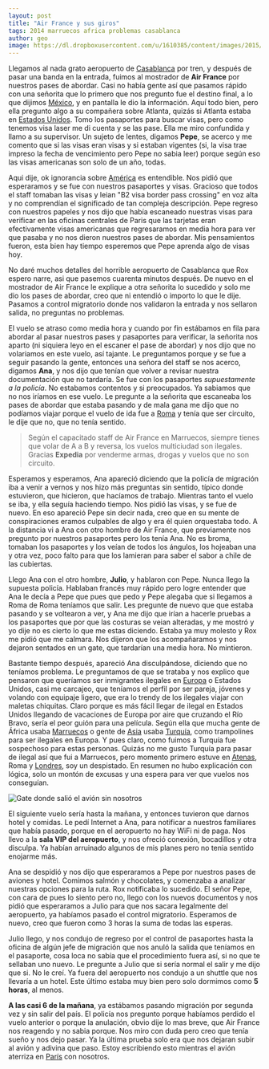 ```yaml
---
layout: post
title: "Air France y sus giros"
tags: 2014 marruecos africa problemas casablanca
author: geo
image: https://dl.dropboxusercontent.com/u/1610385/content/images/2015/04/2015-01-05-17-32-38.jpg
---
```

Llegamos al nada grato aeropuerto de [Casablanca](/tag/casablanca) por tren, y después de pasar una banda en la entrada, fuimos al mostrador de **Air France** por nuestros pases de abordar. Casi no había gente así que pasamos rápido con una señorita que lo primero que nos pregunto fue el destino final, a lo que dijimos [México](/tag/mexico), y en pantalla le dio la información. Aquí todo bien, pero ella pregunto algo a su compañera sobre Atlanta, quizás si Atlanta estaba en [Estados Unidos](/tag/estados-unidos). Tomo los pasaportes para buscar  visas, pero como tenemos visa laser me di cuenta y se las pase. Ella me miro confundida y llamo a su supervisor. Un sujeto de lentes, digamos **Pepe**, se acerco y me comento que si las visas eran visas y si estaban vigentes (si, la visa trae impreso la fecha de vencimiento pero Pepe no sabia leer) porque según eso las visas americanas son solo de un año, todas. 

Aqui dije, ok ignorancia sobre [América](/tag/america) es entendible. Nos pidió que esperaramos y se fue con nuestros pasaportes y visas. Gracioso que todos el staff tomaban las visas y leian "B2 visa border pass crossing" en voz alta y no comprendían el significado de tan compleja descripción. Pepe regreso con nuestros papeles y nos dijo que había escaneado nuestras visas para verificar en las oficinas centrales de Paris que las tarjetas eran efectivamente visas americanas que regresaramos en media hora para ver que pasaba y no nos dieron nuestros pases de abordar. Mis pensamientos fueron, esta bien hay tiempo esperemos que Pepe aprenda algo de visas hoy. 

No daré muchos detalles del horrible aeropuerto de Casablanca que Rox espero narre, asi que pasemos cuarenta minutos después. De nuevo en el mostrador de Air France le explique a otra señorita lo sucedido y solo me dio los pases de abordar, creo que ni entendió o importo lo que le dije. Pasamos a control migratorio donde nos validaron la entrada y nos sellaron salida, no preguntas no problemas. 

El vuelo se atraso como media hora y cuando por fin estábamos en fila para abordar al pasar nuestros pases y pasaportes para verificar, la señorita nos aparto (ni siquiera leyo en el escaner el pase de abordar) y nos dijo que no volariamos en este vuelo, así tajante. Le preguntamos porque y se fue a seguir pasando la gente, entonces una señora del staff se nos acerco, digamos **Ana**, y nos dijo que tenían que volver a revisar nuestra documentación que no tardaría. Se fue con los pasaportes *supuestamente a la policía*. No estabamos contentos y si preocupados. Ya sabiamos que no nos iríamos en ese vuelo. Le pregunte a la señorita que escaneaba los pases de abordar que estaba pasando y de mala gana me dijo que no podíamos viajar porque el vuelo de ida fue a [Roma](/tag/roma) y tenía que ser circuito, le dije que no, que no tenía sentido. 

>Según el capacitado staff de Air France en Marruecos, siempre tienes que volar de  A a B y reversa, los vuelos multiciudad son ilegales. Gracias **Expedia** por venderme armas, drogas y vuelos que no son circuito. 

Esperamos y esperamos, Ana apareció diciendo que la policía de migración iba a venir a vernos y nos hizo más preguntas sin sentido, típico donde estuvieron, que hicieron, que hacíamos de trabajo. Mientras tanto el vuelo se iba, y ella seguía haciendo tiempo. Nos pidió las visas, y se fue de nuevo. En eso apareció Pepe sin decir nada, creo que en su mente de conspiraciones eramos culpables de algo y era él quien orquestaba todo. A la distancia vi a Ana con otro hombre de Air France, que previamente nos pregunto por nuestros pasaportes pero los tenía Ana. No es broma, tomaban los pasaportes y los veían de todos los ángulos, los hojeaban una y otra vez, poco falto para que los lamieran para saber el sabor a chile de las cubiertas. 

Llego Ana con el otro hombre, **Julio**, y hablaron con Pepe. Nunca llego la supuesta policía. Hablaban francés muy rápido pero logre entender que Ana le decía a Pepe que pues que pedo y Pepe alegaba que si llegamos a Roma de Roma teníamos que salir. Les pregunte de nuevo que que estaba pasando y se voltearon a ver, y Ana me dijo que irían a hacerle pruebas a los pasaportes que por que las costuras se veian alteradas, y me mostró y yo dije no es cierto lo que me estas diciendo. Estaba ya muy molesto y Rox me pidió que me calmara. Nos dijeron que los acompañaramos y nos dejaron sentados en un gate, que tardarían una media hora. No mintieron. 

Bastante tiempo después, apareció Ana disculpándose, diciendo que no teníamos problema. Le preguntamos de que se trataba y nos explico que pensaron que queríamos ser inmigrantes ilegales en [Europa](/tag/europa) o Estados Unidos, casi me carcajeo, que teníamos el perfil por ser pareja, jóvenes y volando con equipaje ligero, que era lo trendy de los ilegales viajar con maletas chiquitas. Claro porque es más fácil llegar de ilegal en Estados Unidos llegando de vacaciones de Europa por aire que cruzando el Río Bravo, sería el peor guión para una película. Según ella que mucha gente de África usaba [Marruecos](/tag/marruecos) o gente de [Asia](/tag/asia) usaba [Turquía](/tag/turquia), como trampolines para ser ilegales en Europa. Y pues claro, como fuimos a Turquía fue sospechoso para estas personas. Quizás no me gusto Turquía para pasar de ilegal así que fui a Marruecos, pero momento primero estuve en [Atenas](/tag/atenas), Roma y [Londres](/tag/londres), soy un despistado. En resumen no hubo explicación con lógica, solo un montón de excusas y una espera para ver que vuelos nos conseguían. 

![Gate donde salió el avión sin nosotros](https://dl.dropboxusercontent.com/u/1610385/content/images/2015/04/2015-01-05-17-32-38.jpg)

El siguiente vuelo sería hasta la mañana, y entonces tuvieron que darnos hotel y comidas. Le pedí Internet a Ana, para notificar a nuestros familiares que había pasado, porque en el aeropuerto no hay WiFi ni de paga. Nos llevo a la **sala VIP del aeropuerto**, y nos ofreció conexión, bocadillos y otra disculpa. Ya habían arruinado algunos de mis planes pero no tenia sentido enojarme más. 

Ana se despidió y nos dijo que esperaramos a Pepe por nuestros pases de aviones y hotel. Comimos salmón y chocolates, y comenzaba a analizar nuestras opciones para la ruta. Rox notificaba lo sucedido. El señor Pepe, con cara de pues lo siento pero no, llego con los nuevos documentos y nos pidió que esperaramos a Julio para que nos sacara legalmente del aeropuerto, ya habíamos pasado el control migratorio. Esperamos de nuevo, creo que fueron como 3 horas la suma de todas las esperas. 

Julio llego, y nos condujo de regreso por el control de pasaportes hasta la oficina de algún jefe de migración que nos anuló la salida que teníamos en el pasaporte, cosa loca no sabía que el procedimiento fuera así, si no que te sellaban uno nuevo. Le pregunte a Julio que si sería normal el salir y me dijo que si. No le creí. Ya fuera del aeropuerto nos condujo a un shuttle que nos llevaría a un hotel. Este último estaba muy bien pero solo dormimos como **5 horas**, al menos. 

**A las casi 6 de la mañana**, ya estábamos pasando migración por segunda vez y sin salir del país. El policía nos pregunto porque habíamos perdido el vuelo anterior o porque la anulación, obvio dije lo mas breve, que Air France nos reagendo y no sabia porque. Nos miro con duda pero creo que tenía sueño y nos dejo pasar. Ya la última prueba solo era que nos dejaran subir al avión y adivina que paso. Estoy escribiendo esto mientras el avión aterriza en [París](/tag/paris) con nosotros. 